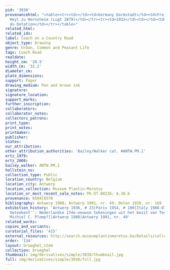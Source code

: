 ```yaml
---
pid: '3038'
provenancehtml: "<table><tr><td></td><td>Germany Darmstadt</td><td>Freiherr M. von
  Heyl zu Hernsheim (Lugt 2879)</td></tr><tr><td>1932</td><td></td><td>Gift of Fond
  du Dotation</td></tr></table>"
related_html:
related_ids:
label: Coach on a Country Road
object_type: Drawing
genre: Urban, Common and Peasant Life
tags: Coach Road
realdate:
height_cm: '20.5'
width_cm: '32.2'
diameter_cm:
plate_dimensions:
support: Paper
drawing_medium: Pen and brown ink
signature:
signature_location:
support_marks:
further_inscription:
collaborators:
collaborator_notes:
collectors_patrons:
print_type:
print_notes:
printmaker:
publisher:
states:
our_attribution:
other_attribution_authorities: 'Bailey/Walker cat. #ANTW.PM.1'
ertz_1979:
ertz_2008:
bailey_walker: ANTW.PM.1
hollstein_no:
collection_type: Public
location_country: Belgium
location_city: Antwerp
location_collection: Museum Plantin-Moretus
location_or_most_recent_sale_notes: PK.OT.00226; A.38.6
provenance: 6569|6570
bibliography: Antwerp 1988; Antwerp 1991, nr. 49; Delen 1938, nr. 169
exhibition_history: 'Antwerp 1936, # 23|Paris 1954, # 100|Italy 1986-87 ["''In Italien
  Geteekent'': Nederlandse 17de-eeuwse tekeningen uit het bezit van Teylers Museum,"
  Michiel C. Plomp?]|Antwerp 1988|Antwerp 1991, nr. 49'
related_works:
copies_and_variants:
curatorial_files: '415'
external_resources: http://search.museumplantinmoretus.be/Details/collect/276957
order: '134'
layout: brueghel_item
collection: brueghel
thumbnail: img/derivatives/simple/3038/thumbnail.jpg
full: img/derivatives/simple/3038/full.jpg
---
```

